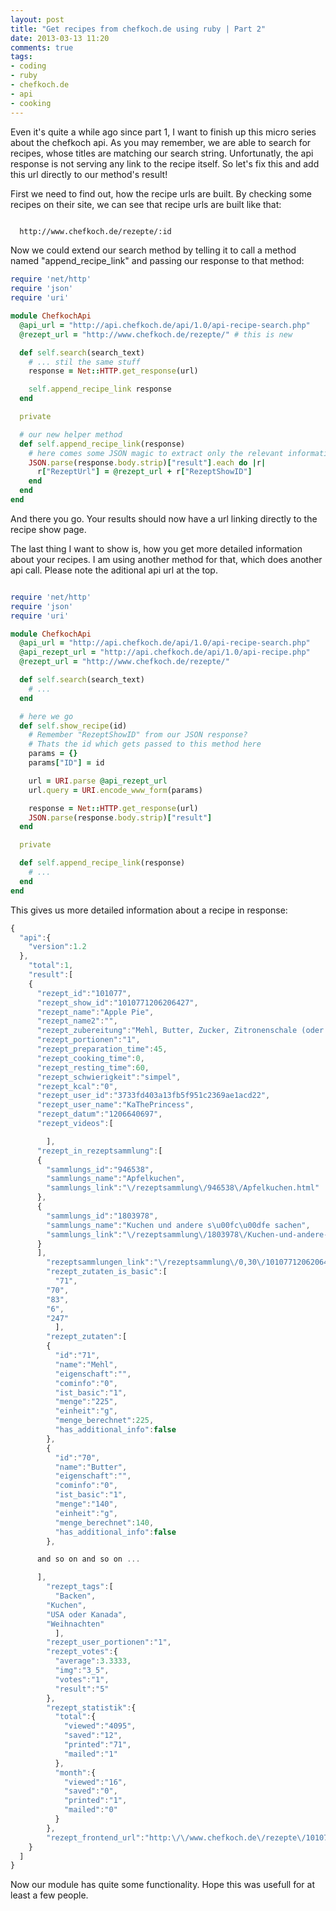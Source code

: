 ```yaml
---
layout: post
title: "Get recipes from chefkoch.de using ruby | Part 2"
date: 2013-03-13 11:20
comments: true
tags:
- coding
- ruby
- chefkoch.de
- api
- cooking
---
```


Even it's quite a while ago since part 1, I want to finish up this micro series about the chefkoch api.
As you may remember, we are able to search for recipes, whose titles are matching our search string.
Unfortunatly, the api response is not serving any link to the recipe itself.
So let's fix this and add this url directly to our method's result!

First we need to find out, how the recipe urls are built.
By checking some recipes on their site, we can see that recipe urls are built like that:

``` bash

  http://www.chefkoch.de/rezepte/:id

```

Now we could extend our search method by telling it to call a method named "append_recipe_link" and passing our response to that method:

``` ruby
require 'net/http'
require 'json'
require 'uri'

module ChefkochApi
  @api_url = "http://api.chefkoch.de/api/1.0/api-recipe-search.php"
  @rezept_url = "http://www.chefkoch.de/rezepte/" # this is new

  def self.search(search_text)
    # ... stil the same stuff
    response = Net::HTTP.get_response(url)

    self.append_recipe_link response
  end

  private

  # our new helper method
  def self.append_recipe_link(response)
    # here comes some JSON magic to extract only the relevant information from the json response
    JSON.parse(response.body.strip)["result"].each do |r|
      r["RezeptUrl"] = @rezept_url + r["RezeptShowID"]
    end
  end
end

```
And there you go. Your results should now have a url linking directly to the recipe show page.


The last thing I want to show is, how you get more detailed information about your recipes.
I am using another method for that, which does another api call. Please note the aditional api url at the top.

``` ruby

require 'net/http'
require 'json'
require 'uri'

module ChefkochApi
  @api_url = "http://api.chefkoch.de/api/1.0/api-recipe-search.php"
  @api_rezept_url = "http://api.chefkoch.de/api/1.0/api-recipe.php"
  @rezept_url = "http://www.chefkoch.de/rezepte/"

  def self.search(search_text)
    # ...
  end

  # here we go
  def self.show_recipe(id)
    # Remember "RezeptShowID" from our JSON response?
    # Thats the id which gets passed to this method here
    params = {}
    params["ID"] = id

    url = URI.parse @api_rezept_url
    url.query = URI.encode_www_form(params)

    response = Net::HTTP.get_response(url)
    JSON.parse(response.body.strip)["result"]
  end

  private

  def self.append_recipe_link(response)
    # ...
  end
end

```

This gives us more detailed information about a recipe in response:

``` javascript
{
  "api":{
    "version":1.2
  },
    "total":1,
    "result":[
    {
      "rezept_id":"101077",
      "rezept_show_id":"1010771206206427",
      "rezept_name":"Apple Pie",
      "rezept_name2":"",
      "rezept_zubereitung":"Mehl, Butter, Zucker, Zitronenschale (oder wahlweise eine Packung Citroback), Salz und die Eigelbe mischen und zu einem Teig verkneten. \r\n\r\nDie \u00c4pfel sch\u00e4len und in St\u00fccke schneiden, mit etwas Zucker und Wasser in einem Topf 5 min. kochen lassen (nach Geschmack noch ein wenig zerdr\u00fccken), die Masse abk\u00fchlen lassen. \r\n\r\nDen Teig in zwei St\u00fccke teilen. Den gr\u00f6\u00dferen Teil ausrollen und die Form (ca 20 cm Durchmesser) damit auslegen. Nun die abgek\u00fchlte Masse auf dem Teig verteilen. Den Rest des Teiges ausrollen und oben auf die Apfelmasse legen. An den Seiten andr\u00fccken. Das Ganze wird nun mit einem Eigelb (gemischt mit etwas Wasser) bestrichen.\r\n\r\nDas Ganze im vorgeheizten Ofen bei 180\u00b0C 45 \u0096 50 min. backen lassen. Am besten noch warm genie\u00dfen.",
      "rezept_portionen":"1",
      "rezept_preparation_time":45,
      "rezept_cooking_time":0,
      "rezept_resting_time":60,
      "rezept_schwierigkeit":"simpel",
      "rezept_kcal":"0",
      "rezept_user_id":"3733fd403a13fb5f951c2369ae1acd22",
      "rezept_user_name":"KaThePrincess",
      "rezept_datum":"1206640697",
      "rezept_videos":[

        ],
      "rezept_in_rezeptsammlung":[
      {
        "sammlungs_id":"946538",
        "sammlungs_name":"Apfelkuchen",
        "sammlungs_link":"\/rezeptsammlung\/946538\/Apfelkuchen.html"
      },
      {
        "sammlungs_id":"1803978",
        "sammlungs_name":"Kuchen und andere s\u00fc\u00dfe sachen",
        "sammlungs_link":"\/rezeptsammlung\/1803978\/Kuchen-und-andere-suesse-sachen.html"
      }
      ],
        "rezeptsammlungen_link":"\/rezeptsammlung\/0,30\/1010771206206427\/",
        "rezept_zutaten_is_basic":[
          "71",
        "70",
        "83",
        "6",
        "247"
          ],
        "rezept_zutaten":[
        {
          "id":"71",
          "name":"Mehl",
          "eigenschaft":"",
          "cominfo":"0",
          "ist_basic":"1",
          "menge":"225",
          "einheit":"g",
          "menge_berechnet":225,
          "has_additional_info":false
        },
        {
          "id":"70",
          "name":"Butter",
          "eigenschaft":"",
          "cominfo":"0",
          "ist_basic":"1",
          "menge":"140",
          "einheit":"g",
          "menge_berechnet":140,
          "has_additional_info":false
        },

      and so on and so on ...

      ],
        "rezept_tags":[
          "Backen",
        "Kuchen",
        "USA oder Kanada",
        "Weihnachten"
          ],
        "rezept_user_portionen":"1",
        "rezept_votes":{
          "average":3.3333,
          "img":"3_5",
          "votes":"1",
          "result":"5"
        },
        "rezept_statistik":{
          "total":{
            "viewed":"4095",
            "saved":"12",
            "printed":"71",
            "mailed":"1"
          },
          "month":{
            "viewed":"16",
            "saved":"0",
            "printed":"1",
            "mailed":"0"
          }
        },
        "rezept_frontend_url":"http:\/\/www.chefkoch.de\/rezepte\/1010771206206427\/Apple-Pie.html"
    }
  ]
}
```

Now our module has quite some functionality. Hope this was usefull for at least a few people.
